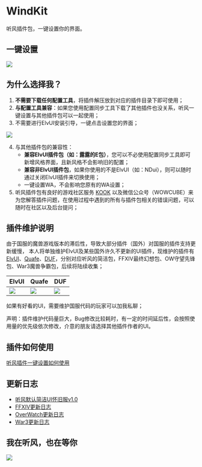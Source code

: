 # WindKit

听风插件包，一键设置你的界面。

## 一键设置

![](https://s2.loli.net/2025/03/27/GW4cTDeIa9tJsKl.png)

## 为什么选择我？

1. **不需要下载任何配置工具**，将插件解压放到对应的插件目录下即可使用；
2. **与配置工具兼容**：如果您使用配置同步工具下载了其他插件也没关系，听风一键设置与其他插件包可以一起使用；
3. 不需要进行ElvUI安装引导，一键点击设置您的界面；
	
 ![](https://s2.loli.net/2025/03/27/yAX8ZWi7TK5IEVH.png)
 
4. 与其他插件包的兼容性：
	- **兼容ElvUI插件包（如：露露的E包）**，您可以不必使用配置同步工具即可新增风格界面，且新风格不会影响旧的配置；
	- **兼容非ElvUI插件包**，如果你使用的不是ElvUI（如：NDui），则可以随时通过关闭ElvUI插件来切换使用；
	- 一键设置WA，不会影响您原有的WA设置；
5. 听风插件包有良好的游戏社区服务 [KOOK](https://www.kookapp.cn/app/invite/EGosAW) 以及微信公众号（WOWCUBE）来为您解答插件问题，在使用过程中遇到的所有与插件包相关的错误问题，可以随时在社区以及后台提问；

## 插件维护说明

由于国服的魔兽游戏版本的滞后性，导致大部分插件（国外）对国服的插件支持更新缓慢，
本人将单独维护ElvUI及某些国外许久不更新的UI插件，现维护的插件有[ElvUI]()、[Quafe]()、[DUF]()，分别对应听风的简洁包，FFXIV最终幻想包、OW守望先锋包、War3魔兽争霸包，后续将陆续收集；

|ElvUI|Quafe|DUF|
|-|-|-|
|![](https://s2.loli.net/2025/03/27/2hvjW3y7opuPVbZ.png) | ![](https://s2.loli.net/2025/03/27/qLSHcMYIA2ydJxG.png) |![](https://s2.loli.net/2025/03/27/FhdOKzfotADwTpu.png)|
		
如果有好看的UI，需要维护国服代码的玩家可以加我私聊；

声明：插件维护代码量巨大，Bug修改比较耗时，有一定的时间延后性，会按照使用量的优先级依次修改，介意的朋友请选择其他插件作者的UI。

## 插件如何使用

[听风插件一键设置如何使用](https://kxxblqyumrm.feishu.cn/wiki/O1XnwuvnriikbJkdxlycanZ2nxR?from=from_copylink)

## 更新日志

- [听风默认简洁UI怀旧服v1.0](https://kxxblqyumrm.feishu.cn/wiki/MS19wZX1liydOrktbFgcgXIPnQh)
- [FFXIV更新日志](https://kxxblqyumrm.feishu.cn/wiki/C8xYwid3iiqHXhkQYd6clb9Anwf)
- [OverWatch更新日志](https://kxxblqyumrm.feishu.cn/wiki/FUDQwdwPVicZNVkPtsFcwxoonpg)
- [War3更新日志](https://kxxblqyumrm.feishu.cn/wiki/EJtkwUqxQirWu2kv5Q0cfxrRnUg)


## 我在听风，也在等你

![](https://s2.loli.net/2025/03/27/B61kvztURpjM2r3.jpg)
